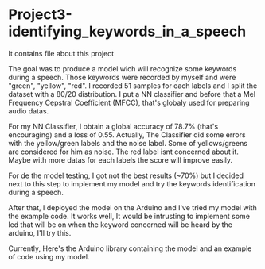 # Project3-identifying_keywords_in_a_speech
It contains file about this project

The goal was to produce a model wich will recognize some keywords during a speech. Those keywords were recorded by myself and were "green", "yellow", "red". I recorded 51 samples for each labels and I split the dataset with a 80/20 distribution. I put a NN classifier and before that a Mel Frequency Cepstral Coefficient (MFCC), that's globaly used for preparing audio datas. 

For my NN Classifier, I obtain a global accuracy of 78.7% (that's encouraging)  and a loss of 0.55. Actually, The Classifier did some errors with the yellow/green labels and the noise label. Some of yellows/greens are considered for him as noise. The red label isnt concerned about it. Maybe with more datas for each labels the score will improve easily.


For de the model testing, I got not the best results (~70%) but I decided next to this step to implement my model and try the keywords identification during a speech. 

After that, I deployed the model on the Arduino and I've tried my model with the example code. It works well, It would be intrusting to implement some led that will be on when the keyword concerned will be heard by the arduino, I'll try this.



Currently, Here's the Arduino library containing the model and an example of code using my model. 
